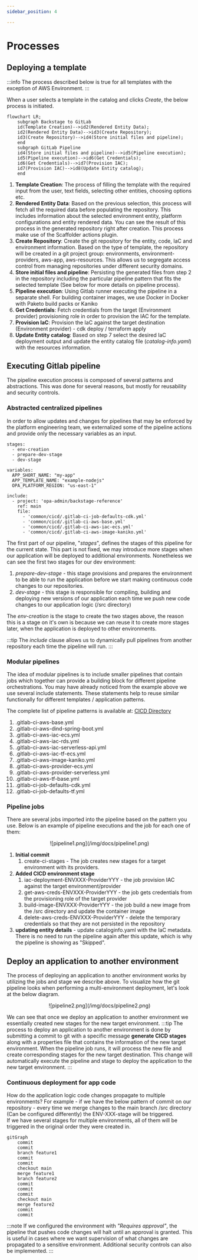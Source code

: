 ```yaml
---
sidebar_position: 4

---
```


# Processes

## Deploying a template
:::info
The process described below is true for all templates with the exception of AWS Environment.
:::

When a user selects a template in the catalog and clicks *Create*, the below process is initiated.
```mermaid
flowchart LR;
    subgraph Backstage to GitLab
    id(Template Creation)-->id2(Rendered Entity Data);
    id2(Rendered Entity Data)-->id3(Create Repository);
    id3(Create Repository)-->id4(Store initial files and pipeline);
    end
    subgraph GitLab Pipeline
    id4(Store initial files and pipeline)-->id5(Pipeline execution);
    id5(Pipeline execution)-->id6(Get Credentials);
    id6(Get Credentials)-->id7(Provision IAC);
    id7(Provision IAC)-->id8(Update Entity catalog);
    end
```

1. **Template Creation**: The process of filling the template with the required input from the user, text fields, selecting other entities, choosing options etc. 
2. **Rendered Entity Data**: Based on the previous selection, this process will fetch all the required data before populating the repository. This includes information about the selected environment entity, platform configurations and entity rendered data. You can see the result of this process in the generated repository right after creation. This process make use of the Scaffolder actions plugin.
3. **Create Repository**: Create the git repository for the entity, code, IaC and environment information. Based on the type of template, the repository will be created in a git project group: environments, environment-providers, aws-app, aws-resources. This allows us to segregate access control from managing repositories under different security domains.
4. **Store initial files and pipeline**: Persisting the generated files from step 2 in the repository including the particular pipeline pattern that fits the selected template (See below for more details on pipeline process).
5. **Pipeline execution**: Using Gitlab runner executing the pipeline in a separate shell. For building container images, we use Docker in Docker with Paketo build packs or Kaniko
6. **Get Credentials**: Fetch credentials from the target (Environment provider) provisioning role in order to provision the IAC for the template.
7. **Provision IaC**: Provision the IaC against the target destination (Environment provider) - cdk deploy / terraform apply
8. **Update Entity catalog**: Based on step 7 select the desired IaC deployment output and update the entity catalog file (*catalog-info.yaml*) with the resources information.

## Executing Gitlab pipeline
The pipeline execution process is composed of several patterns and abstractions. This was done for several reasons, but mostly for reusability and security controls.

### Abstracted centralized pipelines
In order to allow updates and changes for pipelines that may be enforced by the platform engineering team, we externalized some of the pipeline actions and provide only the necessary variables as an input.
```pipeline title=".gitlab-ci.yml"
stages:
  - env-creation
  - prepare-dev-stage
  - dev-stage

variables:
  APP_SHORT_NAME: "my-app"
  APP_TEMPLATE_NAME: "example-nodejs"
  OPA_PLATFORM_REGION: "us-east-1"

include:
  - project: 'opa-admin/backstage-reference'
    ref: main 
    file:
      - 'common/cicd/.gitlab-ci-job-defaults-cdk.yml'
      - 'common/cicd/.gitlab-ci-aws-base.yml'
      - 'common/cicd/.gitlab-ci-aws-iac-ecs.yml'
      - 'common/cicd/.gitlab-ci-aws-image-kaniko.yml'
```
The first part of our pipeline, "*stages*", defines the stages of this pipeline for the current state. This part is not fixed, we may introduce more stages when our application will be deployed to additional environments. Nonetheless we can see the first two stages for our dev environment:
1. *prepare-dev-stage* - this stage provisions and prepares the environment to be able to run the application before we start making continuous code changes to our repositories.
2. *dev-stage* - this stage is responsible for compiling, building and deploying new versions of our application each time we push new code changes to our application logic (/src directory)

The *env-creation* is the stage to create the two stages above, the reason this is a stage on it's own is because we can reuse it to create more stages later, when the application is deployed to other environments. 

:::tip
The *include* clause allows us to dynamically pull pipelines from another repository each time the pipeline will run.
:::

### Modular pipelines
The idea of modular pipelines is to include smaller pipelines that contain jobs which together can provide a building block for different pipeline orchestrations. You may have already noticed from the example above we use several include statements. These statements help to reuse similar functionally for different templates / application patterns. 

The complete list of pipeline patterns is available at: [CICD Directory](https://github.com/awslabs/app-development-for-backstage-io-on-aws/tree/main/backstage-reference/common/cicd)

1. .gitlab-ci-aws-base.yml
2. .gitlab-ci-aws-dind-spring-boot.yml
3. .gitlab-ci-aws-iac-ecs.yml
4. .gitlab-ci-aws-iac-rds.yml
5. .gitlab-ci-aws-iac-serverless-api.yml
6. .gitlab-ci-aws-iac-tf-ecs.yml
7. .gitlab-ci-aws-image-kaniko.yml
8. .gitlab-ci-aws-provider-ecs.yml
9. .gitlab-ci-aws-provider-serverless.yml
10. .gitlab-ci-aws-tf-base.yml
11. .gitlab-ci-job-defaults-cdk.yml
12. .gitlab-ci-job-defaults-tf.yml

### Pipeline jobs

There are several jobs imported into the pipeline based on the pattern you use. Below is an example of pipeline executions and the job for each one of them:
<p align="center">
![pipeline1.png](/img/docs/pipeline1.png)
</p>

1. **Initial commit**
   1. create-ci-stages - The job creates new stages for a target environment with its providers.
2. **Added CICD environment stage**
   1. iac-deployment-ENVXXX-ProviderYYY - the job provision IAC against the target environment/provider
   2. get-aws-creds-ENVXXX-ProviderYYY - the job gets credentials from the provisioning role of the target provider 
   3. build-image-ENVXXX-ProviderYYY - the job build a new image from the /src directory and update the container image
   4. delete-aws-creds-ENVXXX-ProviderYYY - delete the temporary credentials so that they are not persisted in the repository
3. **updating entity details** - update cataloginfo.yaml with the IaC metadata. There is no need to run the pipeline again after this update, which is why the pipeline is showing as "Skipped".

## Deploy an application to another environment
The process of deploying an application to another environment works by utilizing the jobs and stage we describe above. To visualize how the git pipeline looks when performing a multi-environment deployment, let's look at the below diagram.

<p align="center">
![pipeline2.png](/img/docs/pipeline2.png)
</p>

We can see that once we deploy an application to another environment we essentially created new stages for the new target environment.
:::tip
The process to deploy an application to another environment is done by submitting a commit to git with a specific message **generate CICD stages** along with a properties file that contains the information of the new target environment. When the pipeline job runs, it will process the new file and create corresponding stages for the new target destination. This change will automatically execute the pipeline and stage to deploy the application to the new target environment.
:::

### Continuous deployment for app code
How do the application logic code changes propagate to multiple environments?
For example - if we have the below pattern of commit on our repository - every time we merge changes to the main branch /src directory (Can be configured differently) the ENV-XXX-stage will be triggered. 
<br/>
If we have several stages for multiple environments, all of them will be triggered in the original order they were created in.

```mermaid
gitGraph
    commit
    commit
    branch feature1
    commit
    commit
    checkout main
    merge feature1
    branch feature2
    commit
    commit
    commit
    checkout main
    merge feature2
    commit
    commit
```

:::note
If we configured the environment with *"Requires approval"*, the pipeline that pushes code changes will halt until an approval is granted. This is useful in cases where we want supervision of what changes are propagated to a sensitive environment. Additional security controls can also be implemented.
:::

